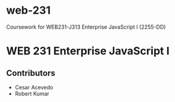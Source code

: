# web-231
Coursework for WEB231-J313 Enterprise JavaScript I (2255-DD)

# WEB 231 Enterprise JavaScript I
## Contributors
* Cesar Acevedo
* Robert Kumar
